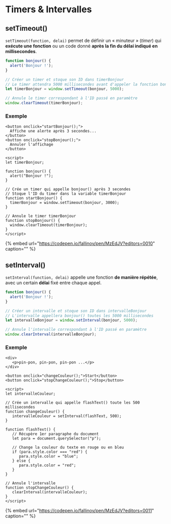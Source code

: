 # Timers & Intervalles

## setTimeout\(\)

`setTimeout(function, delai)` permet de définir un « minuteur » \(_timer_\) qui **exécute une fonction** ou un code donné **après la fin du délai indiqué en millisecondes**.

```javascript
function bonjour() {
  alert('Bonjour !');
}

// Créer un timer et stoque son ID dans timerBonjour
// Le timer attendra 5000 millisecondes avant d'appeler la fonction bonjour()
let timerBonjour = window.setTimeout(bonjour, 5000);

// Annule le timer correspondant à l'ID passé en paramètre
window.clearTimeout(timerBonjour);
```

### Exemple

```markup
<button onclick="startBonjour();">
  Affiche une alerte après 3 secondes...
</button>
<button onclick="stopBonjour();">
  Annuler l'affichage
</button>

<script>
let timerBonjour;

function bonjour() {
  alert("Bonjour !");
}

// Crée un timer qui appelle bonjour() après 3 secondes
// Stoque l'ID du timer dans la variable timerBonjour
function startBonjour() {
  timerBonjour = window.setTimeout(bonjour, 3000);
}

// Annule le timer timerBonjour
function stopBonjour() {
  window.clearTimeout(timerBonjour);
}
</script>
```

{% embed url="https://codepen.io/fallinov/pen/MzEdJV?editors=0010" caption="" %}

## setInterval\(\)

`setInterval(function, delai)` appelle une fonction **de manière répétée**, avec un certain **délai** fixé entre chaque appel.

```javascript
function bonjour() {
  alert('Bonjour !');
}

// Créer un intervalle et stoque son ID dans intervalleBonjour
// L'intervalle appellera bonjour() toutes les 5000 millisecondes
let intervalleBonjour = window.setInterval(bonjour, 5000);

// Annule l'intervalle correspondant à l'ID passé en paramètre
window.clearInterval(intervalleBonjour);
```

### Exemple

```markup
<div>
   <p>pin-pon, pin-pon, pin-pon ...</p>
</div>

<button onclick="changeCouleur();">Start</button>
<button onclick="stopChangeCouleur();">Stop</button>

<script>
let intervalleCouleur;

// Crée un intervalle qui appelle flashText() toute les 500 millisecondes
function changeCouleur() {
   intervalleCouleur = setInterval(flashText, 500);
}

function flashText() {
   // Récupère 1er paragraphe du document
   let para = document.querySelector("p");

   // Change la couleur du texte en rouge ou en bleu
   if (para.style.color === "red") {
      para.style.color = "blue";
   } else {
      para.style.color = "red";
   }
}

// Annule l'intervalle
function stopChangeCouleur() {
   clearInterval(intervalleCouleur);
}
</script>
```

{% embed url="https://codepen.io/fallinov/pen/MzEdJV?editors=0011" caption="" %}


